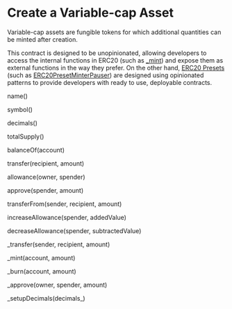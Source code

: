 # Create a Variable-cap Asset

Variable-cap assets are fungible tokens for which additional quantities can be minted after creation.

This contract is designed to be unopinionated, allowing developers to access the internal functions in ERC20 \(such as [\_mint](https://docs.openzeppelin.com/contracts/3.x/api/token/erc20#ERC20-_mint-address-uint256-)\) and expose them as external functions in the way they prefer. On the other hand, [ERC20 Presets](https://docs.openzeppelin.com/contracts/3.x/erc20#Presets) \(such as [ERC20PresetMinterPauser](https://docs.openzeppelin.com/contracts/3.x/api/presets#ERC20PresetMinterPauser)\) are designed using opinionated patterns to provide developers with ready to use, deployable contracts.

name\(\)

symbol\(\)

decimals\(\)

totalSupply\(\)

balanceOf\(account\)

transfer\(recipient, amount\)

allowance\(owner, spender\)

approve\(spender, amount\)

transferFrom\(sender, recipient, amount\)

increaseAllowance\(spender, addedValue\)

decreaseAllowance\(spender, subtractedValue\)

\_transfer\(sender, recipient, amount\)

\_mint\(account, amount\)

\_burn\(account, amount\)

\_approve\(owner, spender, amount\)

\_setupDecimals\(decimals\_\)

